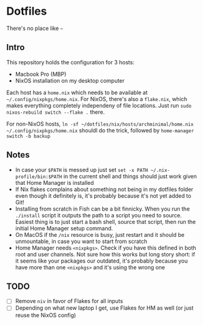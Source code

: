 # Dotfiles

There's no place like `~`

## Intro

This repository holds the configuration for 3 hosts:

-   Macbook Pro (MBP)
-   NixOS installation on my desktop computer

Each host has a `home.nix` which needs to be available at `~/.config/nixpkgs/home.nix`. For NixOS, there's also a `flake.nix`, which makes everything completely independeny of file locations. Just run `sudo nixos-rebuild switch --flake .` there.

For non-NixOS hosts, `ln -sf ~/dotfiles/nix/hosts/archminimal/home.nix ~/.config/nixpkgs/home.nix` shouldl do the trick, followed by `home-manager switch -b backup`

## Notes

- In case your `$PATH` is messed up just set `set -x PATH ~/.nix-profile/bin:$PATH` in the current shell and things should just work given that Home Manager is installed
- If Nix flakes complains about something not being in my dotfiles folder even though it definitely is, it's probably because it's not yet added to Git!
- Installing from scratch in Fish can be a bit finnicky. When you run the `./install` script it outputs the path to a script you need to source. Easiest thing is to just start a bash shell, source that script, then run the initial Home Manager setup command.
- On MacOS if the `/nix` resource is busy, just restart and it should be unmountable, in case you want to start from scratch
- Home Manager needs `<nixpkgs>`. Check if you have this defined in both root and user channels. Not sure how this works but long story short: if it seems like your packages our outdated, it's probably because you have more than one `<nixpkgs>` and it's using the wrong one

## TODO

- [ ] Remove `niv` in favor of Flakes for all inputs
- [ ] Depending on what new laptop I get, use Flakes for HM as well (or just reuse the NixOS config)
